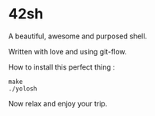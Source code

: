 42sh
====

A beautiful, awesome and purposed shell.

Written with love and using git-flow.


How to install this perfect thing :

    make
	./yolosh

Now relax and enjoy your trip.
